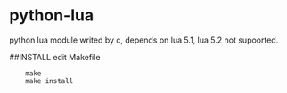 python-lua
==========

python lua module writed by c, depends on lua 5.1, lua 5.2 not supoorted.

##INSTALL
edit Makefile

        make
        make install
